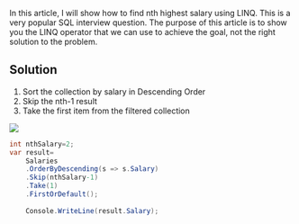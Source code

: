 
In this article, I will show how to find nth highest salary using LINQ. This is a very popular SQL interview question. The purpose of this article is to show you the LINQ operator that we can use to achieve the goal, not the right solution to the problem.

## Solution
1. Sort the collection by salary in Descending Order
2. Skip the nth-1 result
3. Take the first item from the filtered collection




![](https://lh3.googleusercontent.com/-HfqCAPELI6E/XqauejoMbQI/AAAAAAAAMRg/8Ybu-8Ocwm49205SaHy4ItH-hs9idadlgCLcBGAsYHQ/h120/linq_nth_salary.png)
```csharp
int nthSalary=2;
var result=
	Salaries
	.OrderByDescending(s => s.Salary)
	.Skip(nthSalary-1)
	.Take(1)
	.FirstOrDefault();
	
	Console.WriteLine(result.Salary);
	
```
<!--stackedit_data:
eyJoaXN0b3J5IjpbNDAwNTI1NzA5LDg1MzExODE1M119
-->